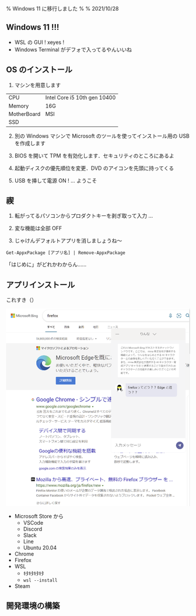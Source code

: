 % Windows 11 に移行しました
%
% 2021/10/28

## Windows 11 !!!

- WSL の GUI ! xeyes !
- Windows Terminal がデフォで入ってるやんいいね

## OS のインストール

1. マシンを用意します

|             |                              |
| ----------- | ---------------------------- |
| CPU         | Intel Core i5 10th gen 10400 |
| Memory      | 16G                          |
| MotherBoard | MSI                          |
| SSD         |                              |

2. 別の Windows マシンで Microsoft のツールを使ってインストール用の USB を作成します

3. BIOS を開いて TPM を有効化します．セキュリティのところにあるよ

4. 起動ディスクの優先順位を変更．DVD のアイコンを先頭に持ってくる

5. USB を挿して電源 ON ! ... ようこそ

## 禊

1. 転がってるパソコンからプロダクトキーを剥ぎ取って入力 ...

2. 変な機能は全部 OFF

3. じゃけんデフォルトアプリを消しましょうね～

```
Get-AppxPackage [アプリ名] | Remove-AppxPackage
```

「はじめに」がどれかわからん……

## アプリインストール

これすき（）

![](./firefox.png)

- Microsoft Store から
  - VSCode
  - Discord
  - Slack
  - Line
  - Ubuntu 20.04
- Chrome
- Firefox
- WSL
  - ｷﾀｷﾀｷﾀｷﾀ
  - `wsl --install`
- Steam

## 開発環境の構築
